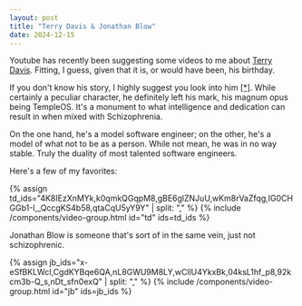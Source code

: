 ```yaml
---
layout: post
title: "Terry Davis & Jonathan Blow"
date: 2024-12-15
---
```


Youtube has recently been suggesting some videos to me about [Terry Davis](https://en.wikipedia.org/wiki/Terry_A._Davis).
Fitting, I guess, given that it is, or would have been, his birthday.

If you don't know his story, I highly suggest you look into him [[*]](https://www.youtube.com/watch?v=YMUhbIAA9-8).
While certainly a peculiar character, he definitely left his mark, his magnum opus being TempleOS.
It's a monument to what intelligence and dedication can result in when mixed with Schizophrenia.

On the one hand, he's a model software engineer; on the other, he's a model of what not to be as a person.
While not mean, he was in no way stable.
Truly the duality of most talented software engineers.

Here's a few of my favorites:

{% assign td_ids="4K8IEzXnMYk,k0qmkQGqpM8,gBE6glZNJuU,wKm8rVaZfqg,IG0CHGGb1-I,_QccgKS4b58,qtaCqU5yY9Y" | split: "," %}
{% include /components/video-group.html id="td" ids=td_ids %}

Jonathan Blow is someone that's sort of in the same vein, just not schizophrenic.

{% assign jb_ids="x-eSfBKLWcI,CgdKYBqe6QA,nL8GWU9M8LY,wCllU4YkxBk,04ksL1hf_p8,92kcm3b-Q_s,nDt_sfn0exQ" | split: "," %}
{% include /components/video-group.html id="jb" ids=jb_ids %}
